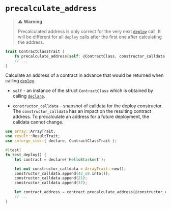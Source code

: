 # `precalculate_address`

> ⚠️ **Warning**
>
> Precalculated address is only correct for the very next [`deploy`](./deploy.md) call. It will be different for all `deploy` calls after the first one after calculating the address.

```rust
trait ContractClassTrait {
    fn precalculate_address(self: @ContractClass, constructor_calldata: @Array::<felt252>) -> ContractAddress;
    // ...
}
```

Calculate an address of a contract in advance that would be returned when calling [`deploy`](./deploy.md).

- `self` - an instance of the struct `ContractClass` which is obtained by calling [`declare`](./declare.md).

- `constructor_calldata` - snapshot of calldata for the deploy constructor. The `constructor_calldata` has an impact on the resulting contract address. To precalculate an address for a future deployment, the calldata cannot change.

```rust
use array::ArrayTrait;
use result::ResultTrait;
use snforge_std::{ declare, ContractClassTrait };

#[test]
fn test_deploy() {
    let contract = declare('HelloStarknet');

    let mut constructor_calldata = ArrayTrait::new();
    constructor_calldata.append(42_u8.into());
    constructor_calldata.append(21);
    constructor_calldata.append(37);

    let contract_address = contract.precalculate_address(@constructor_calldata);
    // ...
}
```
